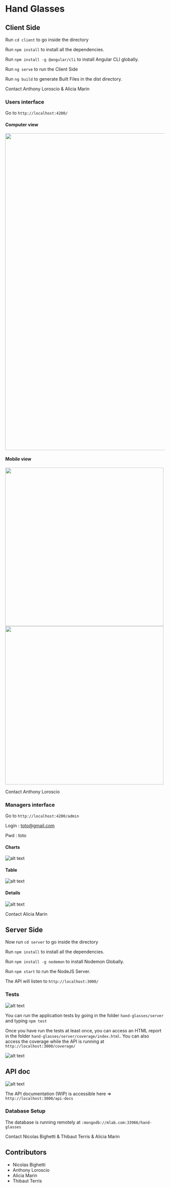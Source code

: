 # Hand Glasses

## Client Side

Run `cd client` to go inside the directory

Run `npm install` to install all the dependencies.

Run `npm install -g @angular/cli` to install Angular CLI globally.

Run `ng serve` to run the Client Side

Run `ng build` to generate Built Files in the dist directory.

Contact Anthony Loroscio & Alicia Marin

### Users interface
Go to `http://localhost:4200/`

#### Computer view
<img src="https://github.com/AliciaMitsuko/hand-glasses/blob/master/resources/screen/map-desktop.png" width="1000"/>

#### Mobile view
<img src="https://github.com/AliciaMitsuko/hand-glasses/blob/master/resources/screen/map-mobile.png" height="500"/> <img src="https://github.com/AliciaMitsuko/hand-glasses/blob/master/resources/screen/liste-mobile.png" height="500"/>

Contact Anthony Loroscio

### Managers interface
Go to `http://localhost:4200/admin`

Login : toto@gmail.com

Pwd : toto

#### Charts
![alt text](https://github.com/AliciaMitsuko/hand-glasses/blob/master/resources/screen/charts.png)

#### Table
![alt text](https://github.com/AliciaMitsuko/hand-glasses/blob/master/resources/screen/table.png)

#### Details
![alt text](https://github.com/AliciaMitsuko/hand-glasses/blob/master/resources/screen/details.png)


Contact Alicia Marin

## Server Side

Now run `cd server` to go inside the directory

Run `npm install` to install all the dependencies.

Run `npm install -g nodemon` to install Nodemon Globally.

Run `npm start` to run the NodeJS Server.

The API will listen to `http://localhost:3000/`
### Tests

![alt text](https://github.com/AliciaMitsuko/hand-glasses/blob/master/resources/screen/tests.png)

You can run the application tests by going in the folder `hand-glasses/server` and typing `npm test`

Once you have run the tests at least once, you can access an HTML report in the folder `hand-glasses/server/coverage/index.html`. You can also access the coverage while the API is running at `http://localhost:3000/coverage/`

![alt text](https://github.com/AliciaMitsuko/hand-glasses/blob/master/resources/screen/coverage.png)

## API doc

![alt text](https://github.com/AliciaMitsuko/hand-glasses/blob/master/resources/screen/swagger.png)

The API documentation (WIP) is accessible here => `http://localhost:3000/api-docs`


### Database Setup

The database is running remotely at `:mongodb://mlab.com:33966/hand-glasses`

Contact Nicolas Bighetti & Thibaut Terris & Alicia Marin

## Contributors
- Nicolas Bighetti 
- Anthony Loroscio
- Alicia Marin
- Thibaut Terris
